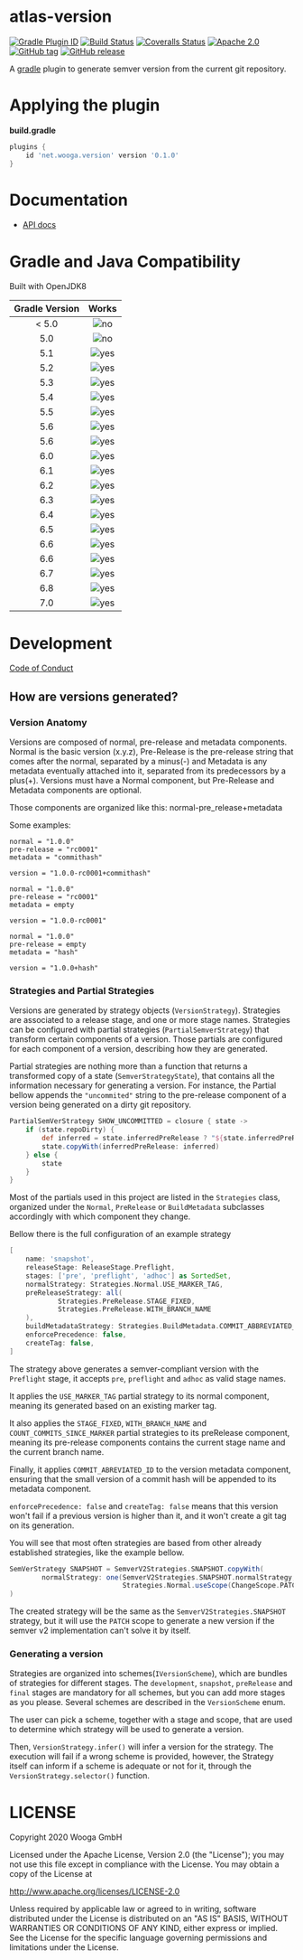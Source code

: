 atlas-version
============

[![Gradle Plugin ID](https://img.shields.io/badge/gradle-net.wooga.github-brightgreen.svg?style=flat-square)](https://plugins.gradle.org/plugin/net.wooga.version)
[![Build Status](https://img.shields.io/travis/wooga/atlas-version/master.svg?style=flat-square)](https://travis-ci.org/wooga/atlas-version)
[![Coveralls Status](https://img.shields.io/coveralls/wooga/atlas-version/master.svg?style=flat-square)](https://coveralls.io/github/wooga/atlas-version?branch=master)
[![Apache 2.0](https://img.shields.io/badge/license-Apache%202-blue.svg?style=flat-square)](https://raw.githubusercontent.com/wooga/atlas-version/master/LICENSE)
[![GitHub tag](https://img.shields.io/github/tag/wooga/atlas-version.svg?style=flat-square)]()
[![GitHub release](https://img.shields.io/github/release/wooga/atlas-version.svg?style=flat-square)]()

A [gradle] plugin to generate semver version from the current git repository.

# Applying the plugin

**build.gradle**
```groovy
plugins {
    id 'net.wooga.version' version '0.1.0'
}
```

Documentation
=============

- [API docs](https://wooga.github.io/atlas-version/docs/api/)

Gradle and Java Compatibility
=============================

Built with OpenJDK8

| Gradle Version  | Works  |
| :-------------: | :----: |
| < 5.0           | ![no]  |
| 5.0             | ![no]  |
| 5.1             | ![yes] |
| 5.2             | ![yes] |
| 5.3             | ![yes] |
| 5.4             | ![yes] |
| 5.5             | ![yes] |
| 5.6             | ![yes] |
| 5.6             | ![yes] |
| 6.0             | ![yes] |
| 6.1             | ![yes] |
| 6.2             | ![yes] |
| 6.3             | ![yes] |
| 6.4             | ![yes] |
| 6.5             | ![yes] |
| 6.6             | ![yes] |
| 6.6             | ![yes] |
| 6.7             | ![yes] |
| 6.8             | ![yes] |
| 7.0             | ![yes] |

Development
===========

[Code of Conduct](docs/Code-of-conduct.md)

## How are versions generated?

### Version Anatomy
Versions are composed of normal, pre-release and metadata components.
Normal is the basic version (x.y.z), 
Pre-Release is the pre-release string that comes after the normal, separated by a minus(-) 
and Metadata is any metadata eventually attached into it, separated from its predecessors by a plus(+).
Versions must have a Normal component, but Pre-Release and Metadata components are optional. 

Those components are organized like this: normal-pre_release+metadata

Some examples:
```
normal = "1.0.0"
pre-release = "rc0001"
metadata = "commithash"

version = "1.0.0-rc0001+commithash"
```

```
normal = "1.0.0"
pre-release = "rc0001"
metadata = empty

version = "1.0.0-rc0001"
```

```
normal = "1.0.0"
pre-release = empty
metadata = "hash"

version = "1.0.0+hash"
```

### Strategies and Partial Strategies

Versions are generated by strategy objects (`VersionStrategy`). 
Strategies are associated to a release stage, and one or more stage names.
Strategies can be configured with partial strategies (`PartialSemverStrategy`) that transform certain components of a version.
Those partials are configured for each component of a version, describing how they are generated. 

Partial strategies are nothing more than a function that returns a transformed copy of a state (`SemverStrategyState`), 
that contains all the information necessary for generating a version. 
For instance, the Partial bellow appends the `"uncommited"` string to the pre-release component of a version being 
generated on a dirty git repository. 

```groovy
PartialSemVerStrategy SHOW_UNCOMMITTED = closure { state ->
    if (state.repoDirty) {
        def inferred = state.inferredPreRelease ? "${state.inferredPreRelease}.uncommitted" : 'uncommitted'
        state.copyWith(inferredPreRelease: inferred)
    } else {
        state
    }
}
```

Most of the partials used in this project are listed in the `Strategies` class, 
organized under the `Normal`, `PreRelease` or `BuildMetadata` subclasses accordingly with which component they change.

Bellow there is the full configuration of an example strategy

```groovy
[
    name: 'snapshot',
    releaseStage: ReleaseStage.Preflight,
    stages: ['pre', 'preflight', 'adhoc'] as SortedSet,    
    normalStrategy: Strategies.Normal.USE_MARKER_TAG,
    preReleaseStrategy: all(
            Strategies.PreRelease.STAGE_FIXED,
            Strategies.PreRelease.WITH_BRANCH_NAME
    ),
    buildMetadataStrategy: Strategies.BuildMetadata.COMMIT_ABBREVIATED_ID,
    enforcePrecedence: false,
    createTag: false,
]
```

The strategy above generates a semver-compliant version with the `Preflight` stage,
it accepts `pre`, `preflight` and `adhoc` as valid stage names.

It applies the `USE_MARKER_TAG` partial strategy to its normal component,
meaning its generated based on an existing marker tag.

It also applies the
`STAGE_FIXED`, `WITH_BRANCH_NAME` and `COUNT_COMMITS_SINCE_MARKER` partial strategies to its preRelease component,
meaning its pre-release components contains the current stage name and the current branch name.

Finally, it applies `COMMIT_ABREVIATED_ID` to the version metadata component, 
ensuring that the small version of a commit hash will be appended to its metadata component. 

`enforcePrecedence: false` and `createTag: false` means that this version won't fail if 
a previous version is higher than it, and it won't create a git tag on its generation. 


You will see that most often strategies are based from other already established strategies, like the example bellow.
```groovy
SemVerStrategy SNAPSHOT = SemverV2Strategies.SNAPSHOT.copyWith(
        normalStrategy: one(SemverV2Strategies.SNAPSHOT.normalStrategy, 
                            Strategies.Normal.useScope(ChangeScope.PATCH)),
)

```
The created strategy will be the same as the `SemverV2Strategies.SNAPSHOT` strategy, but it will use the `PATCH` scope to 
generate a new version if the semver v2 implementation can't solve it by itself. 


### Generating a version

Strategies are organized into schemes(`IVersionScheme`), which are bundles of strategies for different stages. 
The `development`, `snapshot`, `preRelease` and `final` stages are mandatory for all schemes, 
but you can add more stages as you please. Several schemes are described in the `VersionScheme` enum.

The user can pick a scheme, together with a stage and scope, that are used to determine which strategy 
will be used to generate a version.

Then, `VersionStrategy.infer()` will infer a version for the strategy. 
The execution will fail if a wrong scheme is provided, however, the Strategy itself can inform if a scheme is adequate or not for it,
through the `VersionStrategy.selector()` function. 


LICENSE
=======

Copyright 2020 Wooga GmbH

Licensed under the Apache License, Version 2.0 (the "License");
you may not use this file except in compliance with the License.
You may obtain a copy of the License at

<http://www.apache.org/licenses/LICENSE-2.0>

Unless required by applicable law or agreed to in writing, software
distributed under the License is distributed on an "AS IS" BASIS,
WITHOUT WARRANTIES OR CONDITIONS OF ANY KIND, either express or implied.
See the License for the specific language governing permissions and
limitations under the License.

<!-- Links -->
[gradle]:               https://gradle.org/ "Gradle"

[yes]:                  https://resources.atlas.wooga.com/icons/icon_check.svg "yes"
[no]:                   https://resources.atlas.wooga.com/icons/icon_uncheck.svg "no"

